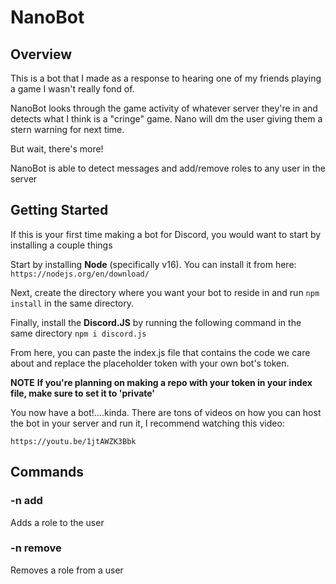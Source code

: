 # NanoBot

## Overview 

This is a bot that I made as a response to hearing one of my friends playing a game 
I wasn't really fond of.

NanoBot looks through the game activity of whatever server they're in and detects what 
I think is a "cringe" game. Nano will dm the user giving them a stern warning for next time.

But wait, there's more!

NanoBot is able to detect messages and add/remove roles to any user in the server

## Getting Started

If this is your first time making a bot for Discord, you would want to start by installing a couple things

Start by installing **Node** (specifically v16). You can install it from here: `https://nodejs.org/en/download/`

Next, create the directory where you want your bot to reside in and run `npm install` in the same directory.

Finally, install the **Discord.JS** by running the following command in the same directory `npm i discord.js`

From here, you can paste the index.js file that contains the code we care about and replace the placeholder 
token with your own bot's token.

**NOTE**
**If you're planning on making a repo with your token in your index file, make sure to set it to 'private'**

You now have a bot!....kinda. There are tons of videos on how you can host the bot in your server and run it,
I recommend watching this video: 

`https://youtu.be/1jtAWZK3Bbk`

## Commands

### -n add <role>

Adds a role to the user

### -n remove <role>

Removes a role from a user


